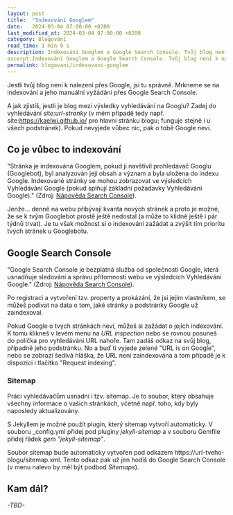 ```yaml
---
layout: post
title:  "Indexování Googlem"
date:   2024-03-04 07:00:00 +0200
last_modified_at: 2024-03-04 07:00:00 +0200
category: Blogování
read_time: 1 min 9 s
description: Indexování Googlem a Google Search Console. Tvůj blog není k nalezení na Googlu? Problém je pravděpodobně v tom, že ho ještě nenavštívil Googlebot!
excerpt:Indexování Googlem a Google Search Console. Tvůj blog není k nalezení na Googlu? Problém je pravděpodobně v tom, že ho ještě nenavštívil Googlebot!
permalink: blogovani/indexovani-googlem
---
```


Jestli tvůj blog není k nalezení přes Google, jsi tu správně. Mrkneme se na indexování a jeho manuální vyžádání přes Google Search Console.

A jak zjistíš, jestli je blog mezi výsledky vyhledávání na Googlu? Zadej do vyhledávání *site:url-stranky* (v mém případě tedy např. site:https://kaelwi.github.io/ pro hlavní stránku blogu; funguje stejně i u všech podstránek). Pokud nevyjede vůbec nic, pak o tobě Google neví.

## Co je vůbec to indexování

"Stránka je indexována Googlem, pokud ji navštívil prohledávač Googlu (Googlebot), byl analyzován její obsah a význam a byla uložena do indexu Google. Indexované stránky se mohou zobrazovat ve výsledcích Vyhledávání Google (pokud splňují základní požadavky Vyhledávání Google)." (Zdroj: [Nápověda Search Console](https://support.google.com/webmasters/answer/7645831?hl=cs)).

Jenže... denně na webu přibývají kvanta nových stránek a proto je možné, že se k tvým Googlebot prostě ještě nedostal (a může to klidně ještě i pár týdnů trvat). Je tu však možnost si o indexování zažádat a zvýšit tím prioritu tvých stránek u Googlebotu.

## Google Search Console

"Google Search Console je bezplatná služba od společnosti Google, která usnadňuje sledování a správu přítomnosti webu ve výsledcích Vyhledávání Google." (Zdroj: [Nápověda Search Console](https://support.google.com/webmasters/answer/7645831?hl=cs)).

Po registraci a vytvoření tzv. property a prokázání, že jsi jejím vlastníkem, se můžeš podívat na data o tom, jaké stránky a podstránky Google už zaindexoval.

Pokud Google o tvých stránkách neví, můžeš si zažádat o jejich indexování. K tomu klikneš v levém menu na *URL inspection* nebo se rovnou posuneš do políčka pro vyhledávání URL nahoře. Tam zadáš odkaz na svůj blog, případně jeho podstránku. No a buď ti vyjede zelené "URL is on Google", nebo se zobrazí šedivá hláška, že URL není zaindexována a tom případě je k dispozici i tlačítko "Request indexing". 

### Sitemap

Práci vyhledávačům usnadní i tzv. sitemap. Je to soubor, který obsahuje všechny informace o vašich stránkách, včetně např. toho, kdy byly naposledy aktualizovány. 

S Jekyllem je možné použít plugin, který sitemap vytvoří automaticky. V souboru _config.yml přidej pod pluginy *jekyll-sitemap* a v souboru Gemfile přidej řádek *gem "jekyll-sitemap"*.

Soubor sitemap bude automaticky vytvořen pod odkazem https://url-tveho-blogu/sitemap.xml. Tento odkaz pak už jen hodíš do Google Search Console (v menu nalevo by měl být podbod *Sitemaps*).

## Kam dál?

*\-TBD\-*

